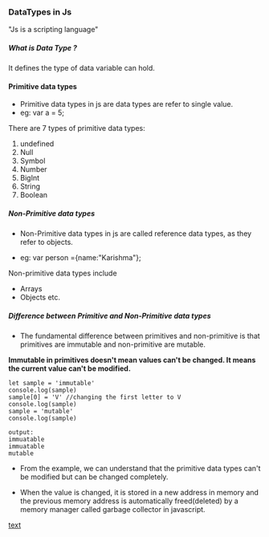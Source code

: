### DataTypes in Js

"Js is a scripting language"

##### What is Data Type ?
It defines the type of data variable can hold.

#### Primitive data types
- Primitive data types in js are data types are refer to single value.
- eg: var a = 5;

There are 7 types of primitive data types:
1. undefined
2. Null
3. Symbol
4. Number
5. BigInt
6. String
7. Boolean

##### Non-Primitive data types 
- Non-Primitive data types in js are called reference data types, as they refer to objects.

- eg: var person ={name:"Karishma"};

Non-primitive data types include
- Arrays
- Objects etc.

##### Difference between Primitive and Non-Primitive data types
- The fundamental difference between primitives and non-primitive is that primitives are immutable and non-primitive are mutable.

**Immutable in primitives doesn't mean values can't be changed. It means the current value can't be modified.**

```
let sample = 'immutable'
console.log(sample)
sample[0] = 'V' //changing the first letter to V
console.log(sample)
sample = 'mutable'
console.log(sample)
```

```
output:
immuatable
immuatable
mutable
```

- From the example, we can understand that the primitive data types can't be modified but can be changed completely.

- When the value is changed, it is stored in a new address in memory and the previous memory address is automatically freed(deleted) by a memory manager called garbage collector in javascript.

[text](https://scaler.com/topics/images/example-of-immutable-objects-in-js.webp)